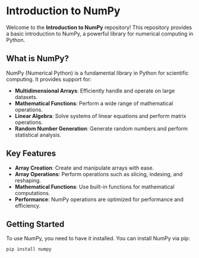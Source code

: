 # Introduction to NumPy

Welcome to the **Introduction to NumPy** repository! This repository provides a basic introduction to NumPy, a powerful library for numerical computing in Python.

## What is NumPy?

NumPy (Numerical Python) is a fundamental library in Python for scientific computing. It provides support for:

- **Multidimensional Arrays**: Efficiently handle and operate on large datasets.
- **Mathematical Functions**: Perform a wide range of mathematical operations.
- **Linear Algebra**: Solve systems of linear equations and perform matrix operations.
- **Random Number Generation**: Generate random numbers and perform statistical analysis.

## Key Features

- **Array Creation**: Create and manipulate arrays with ease.
- **Array Operations**: Perform operations such as slicing, indexing, and reshaping.
- **Mathematical Functions**: Use built-in functions for mathematical computations.
- **Performance**: NumPy operations are optimized for performance and efficiency.

## Getting Started

To use NumPy, you need to have it installed. You can install NumPy via pip:

```bash
pip install numpy
